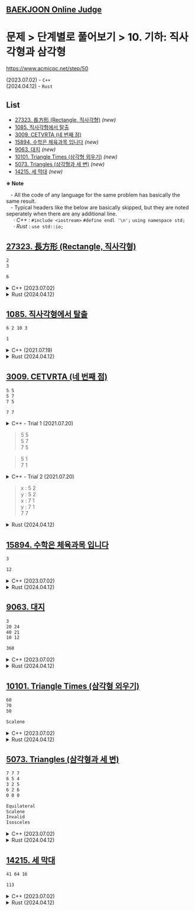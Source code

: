 ## [BAEKJOON Online Judge](/README.md#baekjoon-online-judge)

# 문제 > 단계별로 풀어보기 > 10. 기하: 직사각형과 삼각형

https://www.acmicpc.net/step/50

(2023.07.02) - `C++`  
(2024.04.12) - `Rust`  


## **List**

- [27323. 長方形 (Rectangle, 직사각형)](#27323-長方形-rectangle-직사각형) *(new)*
- [1085. 직사각형에서 탈출](#1085-직사각형에서-탈출)
- [3009. CETVRTA (네 번째 점)](#3009-cetvrta-네-번째-점)
- [15894. 수학은 체육과목 입니다](#15894-수학은-체육과목-입니다) *(new)*
- [9063. 대지](#9063-대지) *(new)*
- [10101. Triangle Times (삼각형 외우기)](#10101-triangle-times-삼각형-외우기) *(new)*
- [5073. Triangles (삼각형과 세 변)](#5073-triangles-삼각형과-세-변) *(new)*
- [14215. 세 막대](#14215-세-막대) *(new)*


**※ Note**

&nbsp;&nbsp; - All the code of any language for the same problem has basically the same result.  
&nbsp;&nbsp; - Typical headers like the below are basically skipped, but they are noted seperately when there are any additional line.  
&nbsp;&nbsp;&nbsp;&nbsp; · *C++* : `#include <iostream>` `#define endl '\n';` `using namespace std;`  
&nbsp;&nbsp;&nbsp;&nbsp; · *Rust* : `use std::io;`  



## [27323. 長方形 (Rectangle, 직사각형)](#list)

```txt
2
3
```
```txt
6
```

<details>
  <summary>C++ (2023.07.02)</summary>

```cpp
int main()
{
    // Input
    int a, b;
    cin >> a >> b;

    // Output
    cout << a * b << endl;
    return 0;
}
```
</details>
<details>
  <summary>Rust (2024.04.12)</summary>

```rust
fn main()
{
    // Input a, b
    let mut a = String::new();
    let mut b = String::new();
    io::stdin().read_line(&mut a).unwrap();
    io::stdin().read_line(&mut b).unwrap();
    let a: i32 = a.trim().parse().unwrap();
    let b: i32 = b.trim().parse().unwrap();

    // Output
    println!("{}", a * b);
}
```
</details>


## [1085. 직사각형에서 탈출](#list)


```txt
6 2 10 3
```
```txt
1
```

<details>
  <summary>C++ (2021.07.19)</summary>

```cpp
int main()
{
    int x, y, w, h;
    cin >> x >> y >> w >> h;

    int minValue;
    minValue = min(min(x, w-x), min(y, h-y));

    cout << minValue << endl;

    return 0;
}
```
</details>
<details>
  <summary>Rust (2024.04.12)</summary>

```rust
……
use std::cmp::min;
```
```rust
fn main()
{
    // Input x, y, w, h
    let mut input = String::new();
    io::stdin().read_line(&mut input).unwrap();
    let mut iter = input.split_whitespace();
    let x: i32 = iter.next().unwrap().parse().unwrap();
    let y: i32 = iter.next().unwrap().parse().unwrap();
    let w: i32 = iter.next().unwrap().parse().unwrap();
    let h: i32 = iter.next().unwrap().parse().unwrap();

    // Calc.
    let mut ans: i32 = 1_000;
    ans = min(x, ans);
    ans = min(y, ans);
    ans = min(w - x, ans);
    ans = min(h - y, ans);

    // Output
    println!("{}", ans);
}
```
</details>


## [3009. CETVRTA (네 번째 점)](#list)

```txt
5 5
5 7
7 5
```
```txt
7 7
```

<details>
  <summary>C++ - Trial 1 (2021.07.20)</summary>

```cpp
#include <iostream>
#include <map>

using namespace std;
#define endl '\n'
```
```cpp
int main()
{
    // Input data
    map<int, int> x, y;
    int temp1, temp2;
    for (int i = 0; i < 3; i++)
    {
        cin >> temp1 >> temp2;
        x.insert(pair<int, int> (temp1, 1));
        y.insert(pair<int, int> (temp2, 1));
    }

    // test
    map<int, int>::iterator it;
    for (it = x.begin(); it != x.end(); it++)
    {
        cout << it->first << ' ' << it->second << endl;
    }
    
    return 0;
}
```
</details>

> 5 5  
> 5 7  
> 7 5

> 5 1  
> 7 1

<details>
  <summary>C++ - Trial 2 (2021.07.20)</summary>

```cpp
#include <iostream>
#include <array>

using namespace std;
#define endl '\n'
```
```cpp
int main()
{
    // Input data
    array<int, 1001> x = {0, }, y = {0, };
    int temp1, temp2;
    for (int i = 0; i < 3; i++)
    {
        cin >> temp1 >> temp2;
        x[temp1]++;
        y[temp2]++;
    }

    // test
    for (int j = 1; j <= 1000; j++)
    {
        if (x[j] != 0) cout << "x : " << j << ' ' << x[j] << endl;
        if (y[j] != 0) cout << "y : " << j << ' ' << y[j] << endl;
    }     

    // Find the 4th point
    int x4 = 0, y4 = 0;
    for (int k = 1; k <= 1000; k++)
    {
        if (x[k] == 1) x4 = k;
        if (y[k] == 1) y4 = k;
        if (x4 != 0 && y4 != 0) break;  // a little sincere attitude, not much
    }   

    // // Output
    cout << x4 << ' ' << y4 << endl;

    return 0;
}
```
</details>

> x : 5 2  
> y : 5 2  
> x : 7 1  
> y : 7 1  
> 7 7

<details>
  <summary>Rust (2024.04.12)</summary>

```rust
……
use std::collections::HashMap;
```
```rust
fn main()
{
    // let test: bool = true;
    let test: bool = false;

    // Input
    let mut x_map = HashMap::new();
    let mut y_map = HashMap::new();
    for _ in 0..3
    {
        let mut input = String::new();
        io::stdin().read_line(&mut input).unwrap();
        let mut iter = input.split_whitespace();
        let x: i32 = iter.next().unwrap().parse().unwrap();
        let y: i32 = iter.next().unwrap().parse().unwrap();

        if test { println!("{} {}", x, y); }

        if x_map.get(&x) == None { x_map.insert(x, 1); }
        else { x_map.insert(x, 2); }                        // hope cnt + 1, not 2
        if y_map.get(&y) == None { y_map.insert(y, 1); }
        else { y_map.insert(y, 2); }
    }

    // Find the answer
    let mut x_ans: i32 = 0;
    let mut y_ans: i32 = 0;
    for (k, v) in x_map.iter() { if *v == 1 { x_ans = *k; } }
    for (k, v) in y_map.iter() { if *v == 1 { y_ans = *k; } }

    // Output
    println!("{} {}", x_ans, y_ans);
}
```
</details>


## [15894. 수학은 체육과목 입니다](#list)

```txt
3
```
```txt
12
```

<details>
  <summary>C++ (2023.07.02)</summary>

```cpp
#include <iostream>

#define endl '\n'

using namespace std;
using ll = long long;
```
```cpp
int main()
{
    // Input
    ll n;
    cin >> n;

    // Output
    cout << n * 4 << endl;

    return 0;
}
```
</details>
<details>
  <summary>Rust (2024.04.12)</summary>

```rust
fn main()
{
    // Input n
    let mut n = String::new();
    io::stdin().read_line(&mut n).unwrap();
    let n: i64 = n.trim().parse().unwrap();

    // Output
    println!("{}", n * 4);
}
```
</details>


## [9063. 대지](#list)

```txt
3
20 24
40 21
10 12
```
```txt
360
```

<details>
  <summary>C++ (2023.07.02)</summary>

```cpp
#include <iostream>

// #define test
#define endl '\n'

using namespace std;
```
```cpp
int main()
{
    // Input
    int n;
    cin >> n ;;

    int x, y;
    int xMin = 10000, yMin = 10000, xMax = -10000, yMax = -10000;
    for (int i = 0; i < n; i++)
    {
        cin >> x >> y;
        if (x < xMin) xMin = x;
        if (x > xMax) xMax = x;
        if (y < yMin) yMin = y;
        if (y > yMax) yMax = y;
    }

    // test
    #ifdef test
        printf("xMax:%d, xMin:%d, yMax:%d, yMin:%d\n", xMax, xMin, yMax, yMin);
        printf("xMax-xMin:%d, yMAx-yMin:%d\n", xMax-xMin, yMax-yMin);
    #endif

    // Output
    int area = (xMax - xMin) * (yMax - yMin);
    cout << area << endl;

    return 0;
}
```
</details>
<details>
  <summary>Rust (2024.04.12)</summary>

```rust
……
use std::cmp;
```
```rust
fn main()
{

    let mut n = String::new();
    io::stdin().read_line(&mut n).unwrap();
    let n: i32 = n.trim().parse().unwrap();

    // Input x, y n times
    let mut x_min = 10_000;
    let mut x_max = -10_000;
    let mut y_min = 10_000;
    let mut y_max = -10_000;
    for _ in 0..n
    {
        let mut input = String::new();
        io::stdin().read_line(&mut input).unwrap();
        let mut iter = input.split_whitespace();
        let x: i64 = iter.next().unwrap().parse().unwrap();
        let y: i64 = iter.next().unwrap().parse().unwrap();

        x_min = cmp::min(x_min, x);
        x_max = cmp::max(x_max, x);
        y_min = cmp::min(y_min, y);
        y_max = cmp::max(y_max, y);
    }

    // Output
    let ans: i64 = (x_max - x_min) * (y_max - y_min);
    println!("{}", ans);
}
```
</details>


## [10101. Triangle Times (삼각형 외우기)](#list)

```txt
60
70
50
```
```txt
Scalene
```

<details>
  <summary>C++ (2023.07.02)</summary>

```cpp
int main()
{
    // Input
    int a, b, c;
    cin >> a >> b >> c;

    // Operate
    string ans;
    if (a + b + c == 180)
    {
        if (a == 60 && b == 60) ans = "Equilateral";
        else if (a == b || b == c || c == a) ans = "Isosceles";
        else ans = "Scalene";
    }
    else ans = "Error";

    // Output
    cout << ans << endl;
    return 0;
}
```
</details>
<details>
  <summary>Rust (2024.04.12)</summary>

```rust
fn main()
{
    // Input a, b, c
    let mut a = String::new();
    let mut b = String::new();
    let mut c = String::new();
    io::stdin().read_line(&mut a).unwrap();
    io::stdin().read_line(&mut b).unwrap();
    io::stdin().read_line(&mut c).unwrap();
    let a: i32 = a.trim().parse().unwrap();
    let b: i32 = b.trim().parse().unwrap();
    let c: i32 = c.trim().parse().unwrap();

    // Judge
    let ans: String =
    {
        if a + b + c == 180
        {
            if a == 60 && b == 60              { "Equilateral".to_string() }    // no semicolon (why?)
            else if a == b || b == c || c == a { "Isosceles".to_string() }
            else                               { "Scalene".to_string() }
        }
        else                                   { "Error".to_string() }
    };

    // Output
    println!("{}", ans);
}
```
</details>


## [5073. Triangles (삼각형과 세 변)](#list)

```txt
7 7 7
6 5 4
3 2 5
6 2 6
0 0 0
```
```txt
Equilateral
Scalene
Invalid
Isosceles
```

<details>
  <summary>C++ (2023.07.02)</summary>

```cpp
#include <iostream>
#include <vector>
#include <algorithm>

#define endl '\n'

using namespace std;
```
```cpp
int main()
{
    while (true)
    {
        // Input
        vector<int> v;
        int n;
        for (int i = 0; i < 3; i++)
        {
            cin >> n;
            v.push_back(n);
        }
        if (v[0] == 0 && v[1] == 0 && v[2] == 0) break;

        // Operate
        string ans;
        sort(v.begin(), v.end());
        if (v[0] + v[1] > v[2])
        {
            if (v[0] == v[1] && v[1] == v[2]) ans = "Equilateral";
            else if (v[0] == v[1] || v[1] == v[2] || v[2] == v[0]) ans = "Isosceles";
            else ans = "Scalene";
        }
        else ans = "Invalid";

        // Output
        cout << ans << endl;
    }

    return 0;
}
```
</details>
<details>
  <summary>Rust (2024.04.12)</summary>

```rust
fn main()
{
    loop
    {
        // Input a, b, c
        let mut input = String::new();
        io::stdin().read_line(&mut input).unwrap();
        let mut iter = input.split_whitespace();
        let a: i32 = iter.next().unwrap().parse().unwrap();
        let b: i32 = iter.next().unwrap().parse().unwrap();
        let c: i32 = iter.next().unwrap().parse().unwrap();

        // Judge and Output
        if a > 0
        {
            if a + b > c && b + c > a && c + a > b
            {
                if a == b && b == c && c == a      { println!("Equilateral"); }
                else if a == b || b == c || c == a { println!("Isosceles"); }
                else                               { println!("Scalene"); }
            }
            else                                   { println!("Invalid"); }
        }
        else                                       { break; }
    }
}
```
</details>


## [14215. 세 막대](#list)

```txt
41 64 16
```
```txt
113
```

<details>
  <summary>C++ (2023.07.02)</summary>

```cpp
#include <iostream>
#include <vector>
#include <algorithm>

#define endl '\n'

using namespace std;
```
```cpp
int main()
{
    // Input
    vector<int> v;
    int n;
    for (int i = 0; i < 3; i++)
    {
        cin >> n;
        v.push_back(n);
    }

    // Operate
    sort(v.begin(), v.end());
    if (v[0] + v[1] <= v[2]) v[2] = v[0] + v[1] - 1;

    // Output
    int sum = v[0] + v[1] + v[2];
    cout << sum << endl;

    return 0;
}
```
</details>
<details>
  <summary>Rust (2024.04.12)</summary>

```rust
fn main()
{
    // let test: bool = true;
    let test: bool = false;

    // Input a, b, c
    let mut nums = String::new();
    io::stdin().read_line(&mut nums).unwrap();
    let mut nums: Vec<i32> = nums.split_whitespace()
                             .map(|s| s.parse().unwrap()).collect();

    // Sort in ascending order
    nums.sort();
    if test { println!("Before : {:?}", nums); }

    // Output
    if nums[0] + nums[1] <= nums[2] { nums[2] = nums[0] + nums[1] - 1; }
    if test { println!("After  : {:?}", nums); }
    println!("{}", nums[0] + nums[1] + nums[2]);
}
```
</details>
